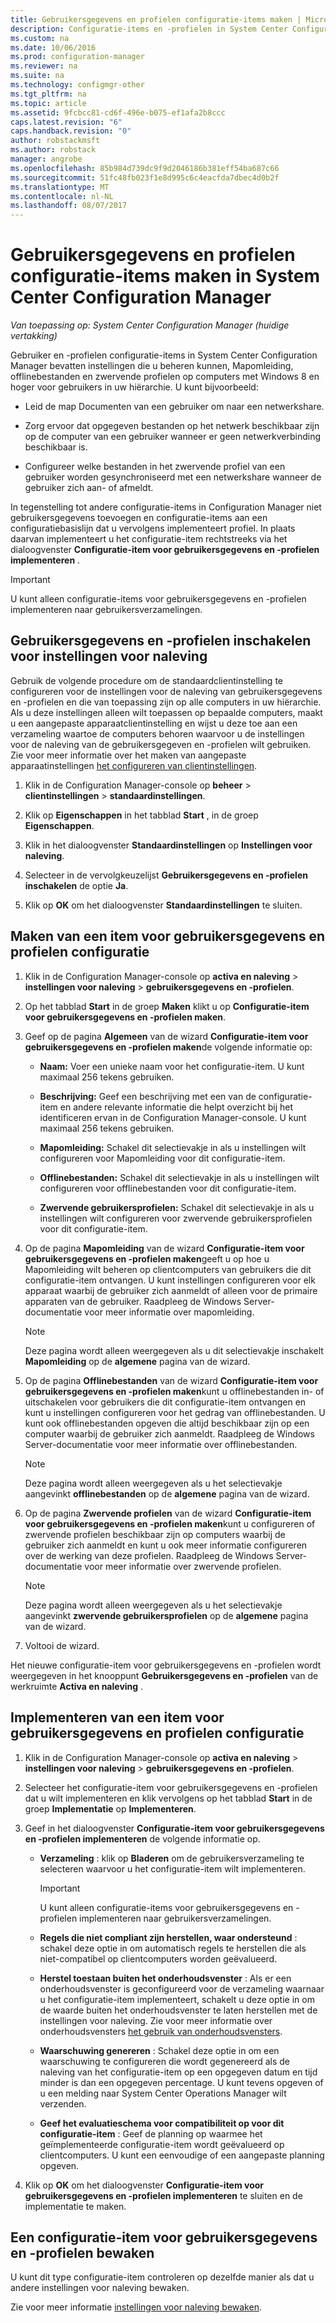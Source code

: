 ```yaml
---
title: Gebruikersgegevens en profielen configuratie-items maken | Microsoft Docs
description: Configuratie-items en -profielen in System Center Configuration Manager voor het beheren van Mapomleiding, offlinebestanden en zwervende profielen gebruiken.
ms.custom: na
ms.date: 10/06/2016
ms.prod: configuration-manager
ms.reviewer: na
ms.suite: na
ms.technology: configmgr-other
ms.tgt_pltfrm: na
ms.topic: article
ms.assetid: 9fcbcc81-cd6f-496e-b075-ef1afa2b8ccc
caps.latest.revision: "6"
caps.handback.revision: "0"
author: robstackmsft
ms.author: robstack
manager: angrobe
ms.openlocfilehash: 85b984d739dc9f9d2046186b381eff54ba687c66
ms.sourcegitcommit: 51fc48fb023f1e8d995c6c4eacfda7dbec4d0b2f
ms.translationtype: MT
ms.contentlocale: nl-NL
ms.lasthandoff: 08/07/2017
---
```

# <a name="create-user-data-and-profiles-configuration-items-in-system-center-configuration-manager"></a>Gebruikersgegevens en profielen configuratie-items maken in System Center Configuration Manager

*Van toepassing op: System Center Configuration Manager (huidige vertakking)*

Gebruiker en -profielen configuratie-items in System Center Configuration Manager bevatten instellingen die u beheren kunnen, Mapomleiding, offlinebestanden en zwervende profielen op computers met Windows 8 en hoger voor gebruikers in uw hiërarchie. U kunt bijvoorbeeld:  

-   Leid de map Documenten van een gebruiker om naar een netwerkshare.  

-   Zorg ervoor dat opgegeven bestanden op het netwerk beschikbaar zijn op de computer van een gebruiker wanneer er geen netwerkverbinding beschikbaar is.  

-   Configureer welke bestanden in het zwervende profiel van een gebruiker worden gesynchroniseerd met een netwerkshare wanneer de gebruiker zich aan- of afmeldt.  

 In tegenstelling tot andere configuratie-items in Configuration Manager niet gebruikersgegevens toevoegen en configuratie-items aan een configuratiebasislijn dat u vervolgens implementeert profiel. In plaats daarvan implementeert u het configuratie-item rechtstreeks via het dialoogvenster **Configuratie-item voor gebruikersgegevens en -profielen implementeren** .  

> [!IMPORTANT]  
>  U kunt alleen configuratie-items voor gebruikersgegevens en -profielen implementeren naar gebruikersverzamelingen.  

## <a name="enable-user-data-and-profiles-for-compliance-settings"></a>Gebruikersgegevens en -profielen inschakelen voor instellingen voor naleving  
 Gebruik de volgende procedure om de standaardclientinstelling te configureren voor de instellingen voor de naleving van gebruikersgegevens en -profielen en die van toepassing zijn op alle computers in uw hiërarchie. Als u deze instellingen alleen wilt toepassen op bepaalde computers, maakt u een aangepaste apparaatclientinstelling en wijst u deze toe aan een verzameling waartoe de computers behoren waarvoor u de instellingen voor de naleving van de gebruikersgegeven en -profielen wilt gebruiken. Zie voor meer informatie over het maken van aangepaste apparaatinstellingen [het configureren van clientinstellingen](../../core/clients/deploy/configure-client-settings.md).  

1.  Klik in de Configuration Manager-console op **beheer** > **clientinstellingen** > **standaardinstellingen**.  

4.  Klik op **Eigenschappen** in het tabblad **Start** , in de groep **Eigenschappen**.  

5.  Klik in het dialoogvenster **Standaardinstellingen** op **Instellingen voor naleving**.  

6.  Selecteer in de vervolgkeuzelijst **Gebruikersgegevens en -profielen inschakelen** de optie **Ja**.  

7.  Klik op **OK** om het dialoogvenster **Standaardinstellingen** te sluiten.  

## <a name="create-a-user-data-and-profiles-configuration-item"></a>Maken van een item voor gebruikersgegevens en profielen configuratie  

1.  Klik in de Configuration Manager-console op **activa en naleving** > **instellingen voor naleving** > **gebruikersgegevens en -profielen**.  

3.  Op het tabblad **Start** in de groep **Maken** klikt u op **Configuratie-item voor gebruikersgegevens en -profielen maken**.  

4.  Geef op de pagina **Algemeen** van de wizard **Configuratie-item voor gebruikersgegevens en -profielen maken**de volgende informatie op:  

    -   **Naam:** Voer een unieke naam voor het configuratie-item. U kunt maximaal 256 tekens gebruiken.  

    -   **Beschrijving:** Geef een beschrijving met een van de configuratie-item en andere relevante informatie die helpt overzicht bij het identificeren ervan in de Configuration Manager-console. U kunt maximaal 256 tekens gebruiken.  

    -   **Mapomleiding:** Schakel dit selectievakje in als u instellingen wilt configureren voor Mapomleiding voor dit configuratie-item.  

    -   **Offlinebestanden:** Schakel dit selectievakje in als u instellingen wilt configureren voor offlinebestanden voor dit configuratie-item.  

    -   **Zwervende gebruikersprofielen:** Schakel dit selectievakje in als u instellingen wilt configureren voor zwervende gebruikersprofielen voor dit configuratie-item.  

5.  Op de pagina **Mapomleiding** van de wizard **Configuratie-item voor gebruikersgegevens en -profielen maken**geeft u op hoe u Mapomleiding wilt beheren op clientcomputers van gebruikers die dit configuratie-item ontvangen. U kunt instellingen configureren voor elk apparaat waarbij de gebruiker zich aanmeldt of alleen voor de primaire apparaten van de gebruiker. Raadpleeg de Windows Server-documentatie voor meer informatie over mapomleiding.  

    > [!NOTE]  
    >  Deze pagina wordt alleen weergegeven als u dit selectievakje inschakelt **Mapomleiding** op de **algemene** pagina van de wizard.  

6.  Op de pagina **Offlinebestanden** van de wizard **Configuratie-item voor gebruikersgegevens en -profielen maken**kunt u offlinebestanden in- of uitschakelen voor gebruikers die dit configuratie-item ontvangen en kunt u instellingen configureren voor het gedrag van offlinebestanden. U kunt ook offlinebestanden opgeven die altijd beschikbaar zijn op een computer waarbij de gebruiker zich aanmeldt. Raadpleeg de Windows Server-documentatie voor meer informatie over offlinebestanden.  

    > [!NOTE]  
    >  Deze pagina wordt alleen weergegeven als u het selectievakje aangevinkt **offlinebestanden** op de **algemene** pagina van de wizard.  

7.  Op de pagina **Zwervende profielen** van de wizard **Configuratie-item voor gebruikersgegevens en -profielen maken**kunt u configureren of zwervende profielen beschikbaar zijn op computers waarbij de gebruiker zich aanmeldt en kunt u ook meer informatie configureren over de werking van deze profielen. Raadpleeg de Windows Server-documentatie voor meer informatie over zwervende profielen.  

    > [!NOTE]  
    >  Deze pagina wordt alleen weergegeven als u het selectievakje aangevinkt **zwervende gebruikersprofielen** op de **algemene** pagina van de wizard.  

8.  Voltooi de wizard.  

 Het nieuwe configuratie-item voor gebruikersgegevens en -profielen wordt weergegeven in het knooppunt **Gebruikersgegevens en -profielen** van de werkruimte **Activa en naleving** .  

## <a name="deploy-a-user-data-and-profiles-configuration-item"></a>Implementeren van een item voor gebruikersgegevens en profielen configuratie  

1.  Klik in de Configuration Manager-console op **activa en naleving** > **instellingen voor naleving** > **gebruikersgegevens en -profielen**.  

3.  Selecteer het configuratie-item voor gebruikersgegevens en -profielen dat u wilt implementeren en klik vervolgens op het tabblad **Start** in de groep **Implementatie** op **Implementeren**.  

4.  Geef in het dialoogvenster **Configuratie-item voor gebruikersgegevens en -profielen implementeren** de volgende informatie op.  

    -   **Verzameling** : klik op **Bladeren** om de gebruikersverzameling te selecteren waarvoor u het configuratie-item wilt implementeren.  

        > [!IMPORTANT]  
        >  U kunt alleen configuratie-items voor gebruikersgegevens en -profielen implementeren naar gebruikersverzamelingen.  

    -   **Regels die niet compliant zijn herstellen, waar ondersteund** : schakel deze optie in om automatisch regels te herstellen die als niet-compatibel op clientcomputers worden geëvalueerd.  

    -   **Herstel toestaan buiten het onderhoudsvenster** : Als er een onderhoudsvenster is geconfigureerd voor de verzameling waarnaar u het configuratie-item implementeert, schakelt u deze optie in om de waarde buiten het onderhoudsvenster te laten herstellen met de instellingen voor naleving. Zie voor meer informatie over onderhoudsvensters [het gebruik van onderhoudsvensters](../../core/clients/manage/collections/use-maintenance-windows.md).  

    -   **Waarschuwing genereren** : Schakel deze optie in om een waarschuwing te configureren die wordt gegenereerd als de naleving van het configuratie-item op een opgegeven datum en tijd minder is dan een opgegeven percentage. U kunt tevens opgeven of u een melding naar System Center Operations Manager wilt verzenden.  

    -   **Geef het evaluatieschema voor compatibiliteit op voor dit configuratie-item** : Geef de planning op waarmee het geïmplementeerde configuratie-item wordt geëvalueerd op clientcomputers. U kunt een eenvoudige of een aangepaste planning opgeven.  

5.  Klik op **OK** om het dialoogvenster **Configuratie-item voor gebruikersgegevens en -profielen implementeren** te sluiten en de implementatie te maken.  

## <a name="monitor-a-user-data-and-profiles-configuration-item"></a>Een configuratie-item voor gebruikersgegevens en -profielen bewaken  
 U kunt dit type configuratie-item controleren op dezelfde manier als dat u andere instellingen voor naleving bewaken.  

 Zie voor meer informatie [instellingen voor naleving bewaken](../../compliance/deploy-use/monitor-compliance-settings.md).  
